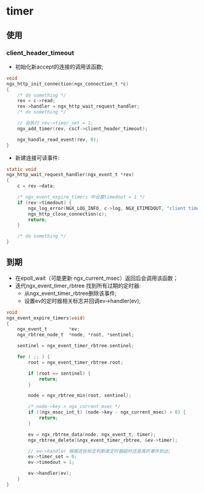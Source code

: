 # timer

## 使用

### client_header_timeout

* 初始化新accept的连接的调用该函数;

```c
void
ngx_http_init_connection(ngx_connection_t *c)
{
    /* do something */
    rev = c->read;
    rev->handler = ngx_http_wait_request_handler;
    /* do something */

    // 会执行 rev->timer_set = 1;
    ngx_add_timer(rev, cscf->client_header_timeout);

    ngx_handle_read_event(rev, 0);
}
```

* 新建连接可读事件:

```c
static void
ngx_http_wait_request_handler(ngx_event_t *rev)
{
    c = rev->data;

    /* ngx_event_expire_timers 中设置timedout = 1 */
    if (rev->timedout) {
        ngx_log_error(NGX_LOG_INFO, c->log, NGX_ETIMEDOUT, "client timed out");
        ngx_http_close_connection(c);
        return;
    }

    /* do something */
}
```

## 到期

* 在epoll_wait（可能更新 ngx_current_msec）返回后会调用该函数；
* 迭代ngx_event_timer_rbtree 找到所有过期的定时器:
    * 从ngx_event_timer_rbtree删除该事件;
    * 设置ev的定时器相关标志并回调ev->handler(ev);

```c
void
ngx_event_expire_timers(void)
{
    ngx_event_t        *ev;
    ngx_rbtree_node_t  *node, *root, *sentinel;

    sentinel = ngx_event_timer_rbtree.sentinel;

    for ( ;; ) {
        root = ngx_event_timer_rbtree.root;

        if (root == sentinel) {
            return;
        }

        node = ngx_rbtree_min(root, sentinel);

        /* node->key > ngx_current_msec */
        if ((ngx_msec_int_t) (node->key - ngx_current_msec) > 0) {
            return;
        }

        ev = ngx_rbtree_data(node, ngx_event_t, timer);
        ngx_rbtree_delete(&ngx_event_timer_rbtree, &ev->timer);

        // ev->handler 根据这些标志判断是定时器超时还是真的事件到达;
        ev->timer_set = 0;
        ev->timedout = 1;

        ev->handler(ev);
    }
}
```